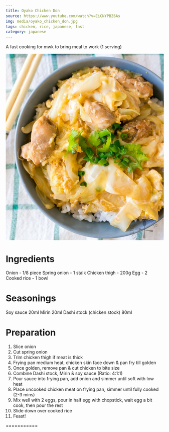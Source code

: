 ```yaml
---
title: Oyako Chicken Don
source: https://www.youtube.com/watch?v=EiCNYPBZ6As
img: media/oyako_chicken_don.jpg
tags: chicken, rice, japanese, fast
category: japanese
---
```


A fast cooking for mwk to bring meal to work (1 serving)

![Oyako Chicken Don](media/oyako_chicken_don.jpg)

Ingredients 
===========
Onion - 1/8 piece
Spring onion - 1 stalk
Chicken thigh - 200g 
Egg - 2
Cooked rice - 1 bowl

Seasonings
===========
Soy sauce 20ml
Mirin 20ml
Dashi stock (chicken stock) 80ml

Preparation
===========

1. Slice onion
2. Cut spring onion
3. Trim chicken thigh if meat is thick
4. Frying pan medium heat, chicken skin face down & pan fry till golden
5. Once golden, remove pan & cut chicken to bite size
6. Combine Dashi stock, Mirin & soy sauce (Ratio: 4:1:1)
7. Pour sauce into frying pan, add onion and simmer until soft with low heat
8. Place uncooked chicken meat on frying pan, simmer until fully cooked (2-3 mins)
9. Mix well with 2 eggs, pour in half egg with chopstick, wait egg a bit cook, then pour the rest
10. Slide down over cooked rice
11. Feast!

===========


